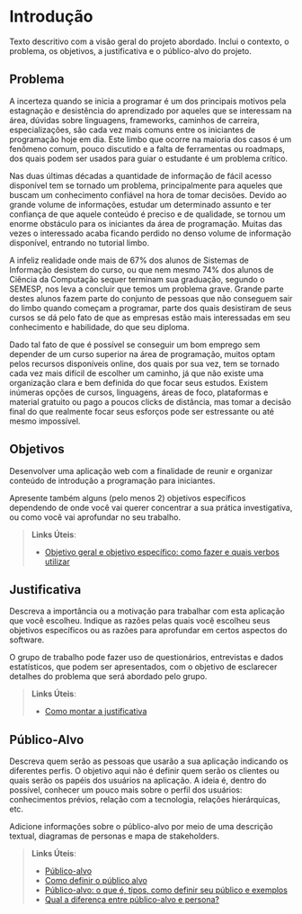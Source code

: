 # Introdução

Texto descritivo com a visão geral do projeto abordado. Inclui o contexto, o problema, os objetivos, a justificativa e o público-alvo do projeto.

## Problema

A incerteza quando se inicia a programar é um dos principais motivos pela estagnação e desistência do aprendizado por aqueles que se interessam na área, dúvidas sobre linguagens, frameworks, caminhos de carreira, especializações, são cada vez mais comuns entre os iniciantes de programação hoje em dia. Este limbo que ocorre na maioria dos casos é um fenômeno comum, pouco discutido e a falta de ferramentas ou roadmaps, dos quais podem ser usados para guiar o estudante é um problema crítico.

Nas duas últimas décadas a quantidade de informação de fácil acesso disponível tem se tornado um problema, principalmente para aqueles que buscam um conhecimento confiável na hora de tomar decisões. Devido ao grande volume de informações, estudar um determinado assunto e ter confiança de que aquele conteúdo é preciso e de qualidade, se tornou um enorme obstáculo para os iniciantes da área de programação. Muitas das vezes o interessado acaba ficando perdido no denso volume de informação disponível, entrando no tutorial limbo.

A infeliz realidade onde mais de 67% dos alunos de Sistemas de Informação desistem do curso, ou que nem mesmo 74% dos alunos de Ciência da Computação sequer terminam sua graduação, segundo o SEMESP, nos leva a concluir que temos um problema grave. Grande parte destes alunos fazem parte do conjunto de pessoas que não conseguem sair do limbo quando começam a programar, parte dos quais desistiram de seus cursos se dá pelo fato de que as empresas estão mais interessadas em seu conhecimento e habilidade, do que seu diploma.

Dado tal fato de que é possível se conseguir um bom emprego sem depender de um curso superior na área de programação, muitos optam pelos recursos disponíveis online, dos quais por sua vez, tem se tornado cada vez mais difícil de escolher um caminho, já que não existe uma organização clara e bem definida do que focar seus estudos. Existem inúmeras opções de cursos, linguagens, áreas de foco, plataformas e material gratuito ou pago a poucos clicks de distância, mas tomar a decisão final do que realmente focar seus esforços pode ser estressante ou até mesmo impossível.

## Objetivos

Desenvolver uma aplicação web com a finalidade de reunir e organizar conteúdo de introdução a programação para iniciantes.  

Apresente também alguns (pelo menos 2) objetivos específicos dependendo de onde você vai querer concentrar a sua prática investigativa, ou como você vai aprofundar no seu trabalho.
 
> **Links Úteis**:
> - [Objetivo geral e objetivo específico: como fazer e quais verbos utilizar](https://blog.mettzer.com/diferenca-entre-objetivo-geral-e-objetivo-especifico/)

## Justificativa

Descreva a importância ou a motivação para trabalhar com esta aplicação que você escolheu. Indique as razões pelas quais você escolheu seus objetivos específicos ou as razões para aprofundar em certos aspectos do software.

O grupo de trabalho pode fazer uso de questionários, entrevistas e dados estatísticos, que podem ser apresentados, com o objetivo de esclarecer detalhes do problema que será abordado pelo grupo.

> **Links Úteis**:
> - [Como montar a justificativa](https://guiadamonografia.com.br/como-montar-justificativa-do-tcc/)

## Público-Alvo

Descreva quem serão as pessoas que usarão a sua aplicação indicando os diferentes perfis. O objetivo aqui não é definir quem serão os clientes ou quais serão os papéis dos usuários na aplicação. A ideia é, dentro do possível, conhecer um pouco mais sobre o perfil dos usuários: conhecimentos prévios, relação com a tecnologia, relações
hierárquicas, etc.

Adicione informações sobre o público-alvo por meio de uma descrição textual, diagramas de personas e mapa de stakeholders.

> **Links Úteis**:
> - [Público-alvo](https://blog.hotmart.com/pt-br/publico-alvo/)
> - [Como definir o público alvo](https://exame.com/pme/5-dicas-essenciais-para-definir-o-publico-alvo-do-seu-negocio/)
> - [Público-alvo: o que é, tipos, como definir seu público e exemplos](https://klickpages.com.br/blog/publico-alvo-o-que-e/)
> - [Qual a diferença entre público-alvo e persona?](https://rockcontent.com/blog/diferenca-publico-alvo-e-persona/)
